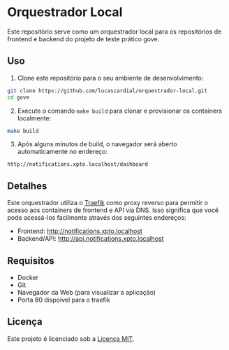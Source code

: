 # Orquestrador Local

Este repositório serve como um orquestrador local para os repositórios de frontend e backend do projeto de teste prático gove.

## Uso

1. Clone este repositório para o seu ambiente de desenvolvimento:

```bash
git clone https://github.com/lucascardial/orquestrador-local.git
cd gove
```

2. Execute o comando `make build` para clonar e provisionar os containers localmente:

```bash
make build
```

3. Após alguns minutos de build, o navegador será aberto automaticamente no endereço:

```
http://notifications.xpto.localhost/dashboard
```

## Detalhes

Este orquestrador utiliza o [Traefik](https://doc.traefik.io/traefik/) como proxy reverso para permitir o acesso aos containers de frontend e API via DNS. Isso significa que você pode acessá-los facilmente através dos seguintes endereços:

- Frontend: http://notifications.xpto.localhost
- Backend/API: http://api.notifications.xpto.localhost


## Requisitos

- Docker
- Git
- Navegador da Web (para visualizar a aplicação)
- Porta 80 dispoível para o traefik

## Licença

Este projeto é licenciado sob a [Licença MIT](https://pt.wikipedia.org/wiki/Licen%C3%A7a_MIT).
